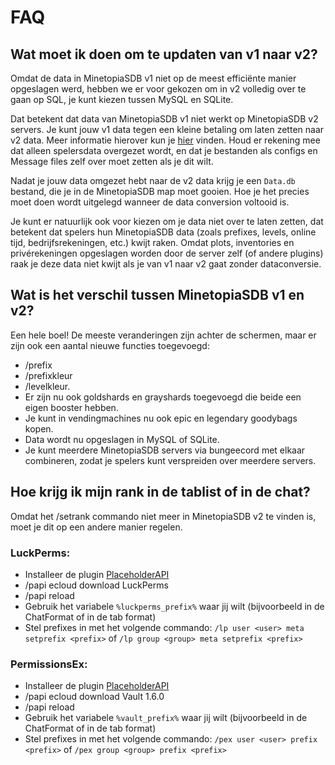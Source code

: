 # FAQ

## Wat moet ik doen om te updaten van v1 naar v2?
Omdat de data in MinetopiaSDB v1 niet op de meest efficiënte manier opgeslagen werd, hebben we er voor gekozen om in v2 volledig over te gaan op SQL, je kunt kiezen tussen MySQL en SQLite.

Dat betekent dat data van MinetopiaSDB v1 niet werkt op MinetopiaSDB v2 servers. Je kunt jouw v1 data tegen een kleine betaling om laten zetten naar v2 data. Meer informatie hierover kun je [hier](https://wiki.minetopiasdb.nl/setup.html#data-migratie) vinden. Houd er rekening mee dat alleen spelersdata overgezet wordt, en dat je bestanden als configs en Message files zelf over moet zetten als je dit wilt.

Nadat je jouw data omgezet hebt naar de v2 data krijg je een ``Data.db`` bestand, die je in de MinetopiaSDB map moet gooien. Hoe je het precies moet doen wordt uitgelegd wanneer de data conversion voltooid is. 

Je kunt er natuurlijk ook voor kiezen om je data niet over te laten zetten, dat betekent dat spelers hun MinetopiaSDB data (zoals prefixes, levels, online tijd, bedrijfsrekeningen, etc.) kwijt raken. Omdat plots, inventories en privérekeningen opgeslagen worden door de server zelf (of andere plugins) raak je deze data niet kwijt als je van v1 naar v2 gaat zonder dataconversie.


## Wat is het verschil tussen MinetopiaSDB v1 en v2?
Een hele boel! De meeste veranderingen zijn achter de schermen, maar er zijn ook een aantal nieuwe functies toegevoegd:
- /prefix
- /prefixkleur 
- /levelkleur.
- Er zijn nu ook goldshards en grayshards toegevoegd die beide een eigen booster hebben. 
- Je kunt in vendingmachines nu ook epic en legendary goodybags kopen.
- Data wordt nu opgeslagen in MySQL of SQLite.
- Je kunt meerdere MinetopiaSDB servers via bungeecord met elkaar combineren, zodat je spelers kunt verspreiden over meerdere servers.


## Hoe krijg ik mijn rank in de tablist of in de chat?
Omdat het /setrank commando niet meer in MinetopiaSDB v2 te vinden is, moet je dit op een andere manier regelen. 
### LuckPerms:
- Installeer de plugin [PlaceholderAPI](https://www.spigotmc.org/resources/placeholderapi.6245/)
- /papi ecloud download LuckPerms
- /papi reload
- Gebruik het variabele ``%luckperms_prefix%`` waar jij wilt (bijvoorbeeld in de ChatFormat of in de tab format)
- Stel prefixes in met het volgende commando: ``/lp user <user> meta setprefix <prefix>`` of ``/lp group <group> meta setprefix <prefix>``

### PermissionsEx:
- Installeer de plugin [PlaceholderAPI](https://www.spigotmc.org/resources/placeholderapi.6245/)
- /papi ecloud download Vault 1.6.0
- /papi reload
- Gebruik het variabele ``%vault_prefix%`` waar jij wilt (bijvoorbeeld in de ChatFormat of in de tab format)
- Stel prefixes in met het volgende commando: ``/pex user <user> prefix <prefix>`` of ``/pex group <group> prefix <prefix>``
